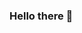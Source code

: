 ### Hello there 👋

<!--
**miqesmyth/miqesmyth** is a ✨ _special_ ✨ repository because its `README.md` (this file) appears on your GitHub profile.

Here are some ideas to get you started:

- 🔭 I’m currently working on Tech Elevator pre cource work and looking forward to bootcamp!
- 🌱 I’m currently learning JavaScript and literally everything because I don't know anything yet...
- 👯 I’m looking to collaborate on whatever the need is calling!
- 🤔 I’m looking for help with all of it, I am brand new to software development.
- 💬 Ask me about anything you want!
- 📫 How to reach me: mindbates@yahoo.com
- ⚡ Fun fact about me: I'm a musician and I enjoy video games.
-->
